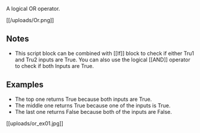 A logical OR operator.

[[/uploads/Or.png]]

## Notes
* This script block can be combined with [[If]] block to check if either Tru1 and Tru2 inputs are True. You can also use the logical [[AND]] operator to check if both Inputs are True.

## Examples
* The top one returns True because both inputs are True.
* The middle one returns True because one of the inputs is True.
* The last one returns False because both of the inputs are False.

[[uploads/or_ex01.jpg]]

